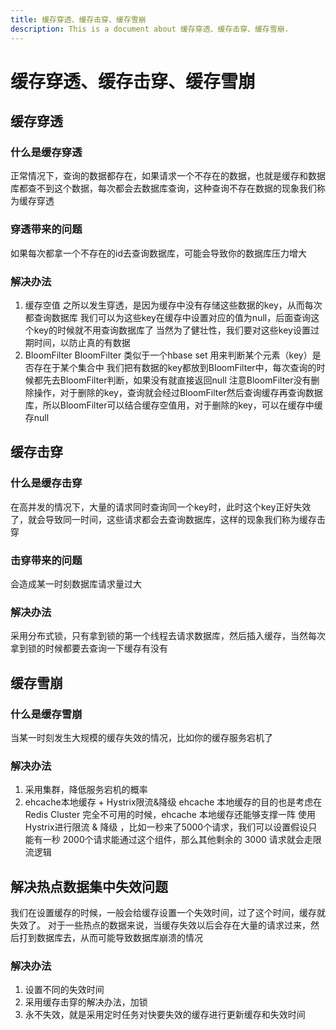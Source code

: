 ```yaml
---
title: 缓存穿透、缓存击穿、缓存雪崩
description: This is a document about 缓存穿透、缓存击穿、缓存雪崩.
---
```


# 缓存穿透、缓存击穿、缓存雪崩

## 缓存穿透

### 什么是缓存穿透

正常情况下，查询的数据都存在，如果请求一个不存在的数据，也就是缓存和数据库都查不到这个数据，每次都会去数据库查询，这种查询不存在数据的现象我们称为缓存穿透

### 穿透带来的问题

如果每次都拿一个不存在的id去查询数据库，可能会导致你的数据库压力增大

### 解决办法

1. 缓存空值
   之所以发生穿透，是因为缓存中没有存储这些数据的key，从而每次都查询数据库
   我们可以为这些key在缓存中设置对应的值为null，后面查询这个key的时候就不用查询数据库了
   当然为了健壮性，我们要对这些key设置过期时间，以防止真的有数据
2. BloomFilter
   BloomFilter 类似于一个hbase set 用来判断某个元素（key）是否存在于某个集合中
   我们把有数据的key都放到BloomFilter中，每次查询的时候都先去BloomFilter判断，如果没有就直接返回null
   注意BloomFilter没有删除操作，对于删除的key，查询就会经过BloomFilter然后查询缓存再查询数据库，所以BloomFilter可以结合缓存空值用，对于删除的key，可以在缓存中缓存null

## 缓存击穿

### 什么是缓存击穿

在高并发的情况下，大量的请求同时查询同一个key时，此时这个key正好失效了，就会导致同一时间，这些请求都会去查询数据库，这样的现象我们称为缓存击穿

### 击穿带来的问题

会造成某一时刻数据库请求量过大

### 解决办法

采用分布式锁，只有拿到锁的第一个线程去请求数据库，然后插入缓存，当然每次拿到锁的时候都要去查询一下缓存有没有

## 缓存雪崩

### 什么是缓存雪崩

当某一时刻发生大规模的缓存失效的情况，比如你的缓存服务宕机了

### 解决办法

1. 采用集群，降低服务宕机的概率
2. ehcache本地缓存 + Hystrix限流&降级
   ehcache 本地缓存的目的也是考虑在 Redis Cluster 完全不可用的时候，ehcache 本地缓存还能够支撑一阵
   使用 Hystrix进行限流 & 降级 ，比如一秒来了5000个请求，我们可以设置假设只能有一秒 2000个请求能通过这个组件，那么其他剩余的 3000 请求就会走限流逻辑

## 解决热点数据集中失效问题

我们在设置缓存的时候，一般会给缓存设置一个失效时间，过了这个时间，缓存就失效了。
对于一些热点的数据来说，当缓存失效以后会存在大量的请求过来，然后打到数据库去，从而可能导致数据库崩溃的情况

### 解决办法

1. 设置不同的失效时间
2. 采用缓存击穿的解决办法，加锁
3. 永不失效，就是采用定时任务对快要失效的缓存进行更新缓存和失效时间